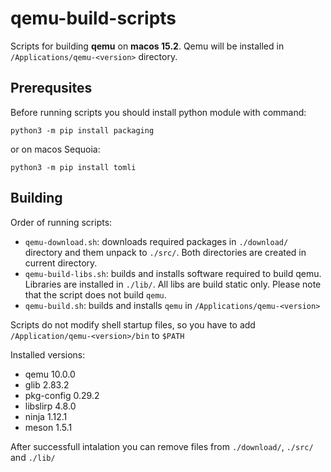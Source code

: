 # qemu-build-scripts

Scripts for building **qemu** on **macos 15.2**. Qemu will be installed in `/Applications/qemu-<version>` directory.


## Prerequsites

Before running scripts you should install python module with command:

```python3 -m pip install packaging```

or on macos Sequoia:

```python3 -m pip install tomli```

## Building

Order of running scripts:

- `qemu-download.sh`: downloads required packages in `./download/` directory and them unpack to `./src/`. Both directories are created in current directory.
- `qemu-build-libs.sh`: builds and installs software required to build qemu. Libraries are installed in `./lib/`. All libs are build static only. Please note that the script does not build `qemu`.
- `qemu-build.sh`: builds and installs `qemu` in `/Applications/qemu-<version>`

Scripts do not modify shell startup files, so you have to add `/Application/qemu-<version>/bin` to `$PATH`

Installed versions:
- qemu 10.0.0
- glib 2.83.2
- pkg-config 0.29.2
- libslirp 4.8.0
- ninja 1.12.1
- meson 1.5.1

After successfull intalation you can remove files from `./download/`, `./src/` and `./lib/`
